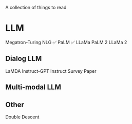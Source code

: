 A collection of things to read

# LLM

Megatron-Turing NLG ✅
PaLM ✅
LLaMa
PaLM 2
LLaMa 2

## Dialog LLM
LaMDA
Instruct-GPT
Instruct Survey Paper
## Multi-modal LLM


## Other
Double Descent 

